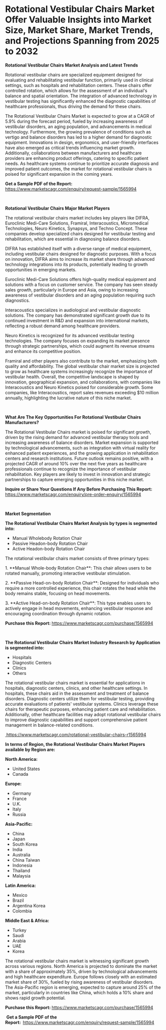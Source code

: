 <p><h1>Rotational Vestibular Chairs Market Offer Valuable Insights into Market Size, Market Share, Market Trends, and Projections Spanning from 2025 to 2032</h1></p><p><strong>Rotational Vestibular Chairs Market Analysis and Latest Trends</strong></p>
<p><p>Rotational vestibular chairs are specialized equipment designed for evaluating and rehabilitating vestibular function, primarily used in clinical settings, such as hospitals and rehabilitation centers. These chairs offer controlled rotation, which allows for the assessment of an individual's balance and spatial orientation. The integration of advanced technology in vestibular testing has significantly enhanced the diagnostic capabilities of healthcare professionals, thus driving the demand for these chairs.</p><p>The Rotational Vestibular Chairs Market is expected to grow at a CAGR of 5.9% during the forecast period, fueled by increasing awareness of vestibular disorders, an aging population, and advancements in medical technology. Furthermore, the growing prevalence of conditions such as vertigo and balance disorders has led to a higher demand for diagnostic equipment. Innovations in design, ergonomics, and user-friendly interfaces have also emerged as critical trends influencing market growth. Additionally, collaborations between manufacturers and healthcare providers are enhancing product offerings, catering to specific patient needs. As healthcare systems continue to prioritize accurate diagnosis and improved patient outcomes, the market for rotational vestibular chairs is poised for significant expansion in the coming years.</p></p>
<p><strong>Get a Sample PDF of the Report:&nbsp;</strong> <a href="https://www.marketscagr.com/enquiry/request-sample/1565994?utm_campaign=1126&utm_medium=2&utm_source=Github&utm_content=ia&utm_term=14042025&utm_id=rotational-vestibular-chairs">https://www.marketscagr.com/enquiry/request-sample/1565994</a></p>
<p>&nbsp;</p>
<p><strong>Rotational Vestibular Chairs Major Market Players</strong></p>
<p><p>The rotational vestibular chairs market includes key players like DIFRA, Euroclinic Medi-Care Solutions, Framiral, Interacoustics, Micromedical Technologies, Neuro Kinetics, Synapsys, and Techno Concept. These companies develop specialized chairs designed for vestibular testing and rehabilitation, which are essential in diagnosing balance disorders.</p><p>DIFRA has established itself with a diverse range of medical equipment, including vestibular chairs designed for diagnostic purposes. With a focus on innovation, DIFRA aims to increase its market share through advanced technology integrations into its products, potentially leading to growth opportunities in emerging markets.</p><p>Euroclinic Medi-Care Solutions offers high-quality medical equipment and solutions with a focus on customer service. The company has seen steady sales growth, particularly in Europe and Asia, owing to increasing awareness of vestibular disorders and an aging population requiring such diagnostics.</p><p>Interacoustics specializes in audiological and vestibular diagnostic solutions. The company has demonstrated significant growth due to its continued investment in R&D and expansion into international markets, reflecting a robust demand among healthcare providers.</p><p>Neuro Kinetics is recognized for its advanced vestibular testing technologies. The company focuses on expanding its market presence through strategic partnerships, which could augment its revenue streams and enhance its competitive position.</p><p>Framiral and other players also contribute to the market, emphasizing both quality and affordability. The global vestibular chair market size is projected to grow as healthcare systems increasingly recognize the importance of vestibular health. Overall, the competitive landscape is shaped by innovation, geographical expansion, and collaborations, with companies like Interacoustics and Neuro Kinetics poised for considerable growth. Some companies, like Interacoustics, report sales revenues exceeding $10 million annually, highlighting the lucrative nature of this niche market.</p></p>
<p>&nbsp;</p>
<p><strong>What Are The Key Opportunities For Rotational Vestibular Chairs Manufacturers?</strong></p>
<p><p>The Rotational Vestibular Chairs market is poised for significant growth, driven by the rising demand for advanced vestibular therapy tools and increasing awareness of balance disorders. Market expansion is supported by technological advancements, such as integration with virtual reality for enhanced patient experiences, and the growing application in rehabilitation centers and research institutions. Future outlook remains positive, with a projected CAGR of around 10% over the next five years as healthcare professionals continue to recognize the importance of vestibular rehabilitation. Key players are likely to invest in innovation and strategic partnerships to capture emerging opportunities in this niche market.</p></p>
<p><strong>Inquire or Share Your Questions If Any Before Purchasing This Report:</strong> <a href="https://www.marketscagr.com/enquiry/pre-order-enquiry/1565994?utm_campaign=1126&utm_medium=2&utm_source=Github&utm_content=ia&utm_term=14042025&utm_id=rotational-vestibular-chairs">https://www.marketscagr.com/enquiry/pre-order-enquiry/1565994</a></p>
<p>&nbsp;</p>
<p><strong>Market Segmentation</strong></p>
<p><strong>The Rotational Vestibular Chairs Market Analysis by types is segmented into:</strong></p>
<p><ul><li>Manual Wholebody Rotation Chair</li><li>Passive Headon-body Rotation Chair</li><li>Active Headon-body Rotation Chair</li></ul></p>
<p><p>The rotational vestibular chairs market consists of three primary types: </p><p>1. **Manual Whole-body Rotation Chair**: This chair allows users to be rotated manually, promoting interactive vestibular stimulation. </p><p>2. **Passive Head-on-body Rotation Chair**: Designed for individuals who require a more controlled experience, this chair rotates the head while the body remains stable, focusing on head movements. </p><p>3. **Active Head-on-body Rotation Chair**: This type enables users to actively engage in head movements, enhancing vestibular response and encouraging coordination through dynamic rotation.</p></p>
<p><strong>Purchase this Report:&nbsp;</strong><a href="https://www.marketscagr.com/purchase/1565994?utm_campaign=1126&utm_medium=2&utm_source=Github&utm_content=ia&utm_term=14042025&utm_id=rotational-vestibular-chairs">https://www.marketscagr.com/purchase/1565994</a></p>
<p>&nbsp;</p>
<p><strong>The Rotational Vestibular Chairs Market Industry Research by Application is segmented into:</strong></p>
<p><ul><li>Hospitals</li><li>Diagnostic Centers</li><li>Clinics</li><li>Others</li></ul></p>
<p><p>The rotational vestibular chairs market is essential for applications in hospitals, diagnostic centers, clinics, and other healthcare settings. In hospitals, these chairs aid in the assessment and treatment of balance disorders. Diagnostic centers utilize them for vestibular testing, providing accurate evaluations of patients' vestibular systems. Clinics leverage these chairs for therapeutic purposes, enhancing patient care and rehabilitation. Additionally, other healthcare facilities may adopt rotational vestibular chairs to improve diagnostic capabilities and support comprehensive patient management in balance-related conditions.</p></p>
<p><a href="https://www.marketscagr.com/rotational-vestibular-chairs-r1565994?utm_campaign=1126&utm_medium=2&utm_source=Github&utm_content=ia&utm_term=14042025&utm_id=rotational-vestibular-chairs">&nbsp;https://www.marketscagr.com/rotational-vestibular-chairs-r1565994</a></p>
<p><strong>In terms of Region, the Rotational Vestibular Chairs Market Players available by Region are:</strong></p>
<p>
    <p> <strong> North America: </strong>
        <ul>
            <li>United States</li>
            <li>Canada</li>
        </ul>
        </p> 
    <p> <strong> Europe: </strong>
        <ul>
            <li>Germany</li>
            <li>France</li>
            <li>U.K.</li>
            <li>Italy</li>
            <li>Russia</li>
        </ul>
        </p> 
    <p> <strong> Asia-Pacific: </strong>
        <ul>
            <li>China</li>
            <li>Japan</li>
            <li>South Korea</li>
            <li>India</li>
            <li>Australia</li>
            <li>China Taiwan</li>
            <li>Indonesia</li>
            <li>Thailand</li>
            <li>Malaysia</li>
        </ul>
        </p> 
    <p> <strong> Latin America: </strong>
        <ul>
            <li>Mexico</li>
            <li>Brazil</li>
            <li>Argentina Korea</li>
            <li>Colombia</li>
        </ul>
        </p> 
    <p> <strong> Middle East & Africa: </strong>
        <ul>
            <li>Turkey</li>
            <li>Saudi</li>
            <li>Arabia</li>
            <li>UAE</li>
            <li>Korea</li>
        </ul>
    </p>
    </p>
<p><p>The rotational vestibular chairs market is witnessing significant growth across various regions. North America is projected to dominate the market with a share of approximately 35%, driven by technological advancements and high healthcare expenditure. Europe follows closely with an estimated market share of 30%, fueled by rising awareness of vestibular disorders. The Asia-Pacific region is emerging, expected to capture around 25% of the market, particularly in countries like China, which holds a 10% share and shows rapid growth potential.</p></p>
<p><strong>Purchase this Report: </strong><a href="https://www.marketscagr.com/purchase/1565994?utm_campaign=1126&utm_medium=2&utm_source=Github&utm_content=ia&utm_term=14042025&utm_id=rotational-vestibular-chairs">https://www.marketscagr.com/purchase/1565994</a></p>
<p>&nbsp;<strong>Get a Sample PDF of the Report:&nbsp;&nbsp;</strong><a href="https://www.marketscagr.com/enquiry/request-sample/1565994?utm_campaign=1126&utm_medium=2&utm_source=Github&utm_content=ia&utm_term=14042025&utm_id=rotational-vestibular-chairs">https://www.marketscagr.com/enquiry/request-sample/1565994</a></p>
<p><strong></strong></p>
<p><p></p><p></p><p></p></p>